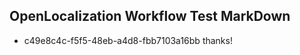 ## OpenLocalization Workflow Test MarkDown
* c49e8c4c-f5f5-48eb-a4d8-fbb7103a16bb thanks!

<!--HONumber=Aug16_HO4-->


